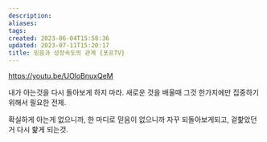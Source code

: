 ```yaml
---
description:
aliases: 
tags: 
created: 2023-06-04T15:58:36
updated: 2023-07-11T15:20:17
title: 믿음과 성장속도의 관계 {포프TV}
---
```

https://youtu.be/UOloBnuxQeM

내가 아는것을 다시 돌아보게 하지 마라. 새로운 것을 배울때 그것 한가지에만 집중하기 위해서 필요한 전제. 

확실하게 아는게 없으니까, 한 마디로 믿음이 없으니까 자꾸 되돌아보게되고, 겉핥았던거 다시 핥게 되는것.